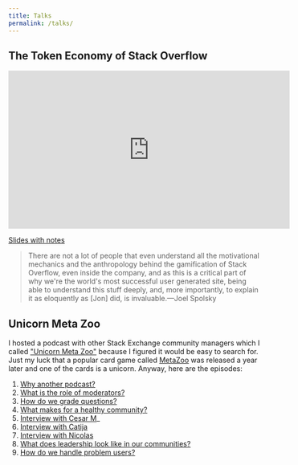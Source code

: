 ```yaml
---
title: Talks
permalink: /talks/
---
```


## The Token Economy of Stack Overflow

<iframe width="560" height="315" src="https://www.youtube.com/embed/HcUML0XNeKI?si=L_DgAVYkQg55sCFs" title="YouTube video player" frameborder="0" allow="accelerometer; autoplay; clipboard-write; encrypted-media; gyroscope; picture-in-picture; web-share" allowfullscreen></iframe>

[Slides with notes](https://docs.google.com/presentation/d/13uK6sxIVdGr0yl-Hhfg_S7aT56iAIB31KgvK1KWa3VU/edit?usp=sharing)

> There are not a lot of people that even understand all the
> motivational mechanics and the anthropology behind the gamification
> of Stack Overflow, even inside the company, and as this is a
> critical part of why we're the world's most successful user
> generated site, being able to understand this stuff deeply, and,
> more importantly, to explain it as eloquently as [Jon] did, is
> invaluable.&mdash;Joel Spolsky

## Unicorn Meta Zoo

I hosted a podcast with other Stack Exchange community managers which
I called ["Unicorn Meta Zoo"](https://unicorn-meta-zoo.github.io/)
because I figured it would be easy to search for. Just my luck that a
popular card game called
[MetaZoo](https://en.wikipedia.org/wiki/MetaZoo) was released a year
later and one of the cards is a unicorn. Anyway, here are the
episodes:

1. [Why another
   podcast?](https://unicorn-meta-zoo.github.io/episodes/why-podcast.mp3)
2. [What is the role of
   moderators?](https://dts.podtrac.com/redirect.mp3/unicorn-meta-zoo.github.io/episodes/moderation.mp3)
3. [How do we grade
   questions?](https://dts.podtrac.com/redirect.mp3/unicorn-meta-zoo.github.io/episodes/question-grade.mp3)
4. [What makes for a healthy
   community?](https://dts.podtrac.com/redirect.mp3/unicorn-meta-zoo.github.io/episodes/healthy-communities.mp3)
5. [Interview with Cesar
   M](https://dts.podtrac.com/redirect.mp3/unicorn-meta-zoo.github.io/episodes/cesar.mp3)_
6. [Interview with
   Catija](https://dts.podtrac.com/redirect.mp3/unicorn-meta-zoo.github.io/episodes/catija.mp3)
7. [Interview with
   Nicolas](https://dts.podtrac.com/redirect.mp3/unicorn-meta-zoo.github.io/episodes/nicolas.mp3)
8. [What does leadership look like in our
   communities?](https://dts.podtrac.com/redirect.mp3/unicorn-meta-zoo.github.io/episodes/leadership.mp3)
9. [How do we handle problem
   users?](https://dts.podtrac.com/redirect.mp3/unicorn-meta-zoo.github.io/episodes/problem-users.mp3)
